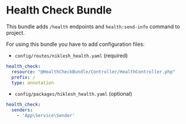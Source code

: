 # Health Check Bundle

This bundle adds `/health` endpoints and `health:send-info` command to project.

For using this bundle you have to add configuration files:

* `config/routes/niklesh_health.yaml` (required)

```yaml
health_check:
  resource: "@HealthCheckBundle/Controller/HealthController.php"
  prefix: /
  type: annotation
```

* `config/packages/hiklesh_health.yaml` (optional)

```yaml
health_check:
  senders:
    - 'App\Service\Sender'
```